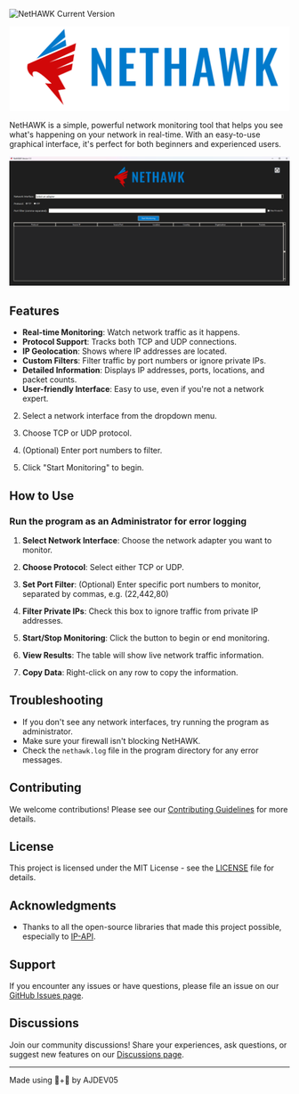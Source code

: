 ![NetHAWK Current Version](https://img.shields.io/badge/Version-1.3-yellow.svg)

![NetHAWK Logo](imgs/NetHAWK-Full-logo.png)

NetHAWK is a simple, powerful network monitoring tool that helps you see what's happening on your network in real-time. With an easy-to-use graphical interface, it's perfect for both beginners and experienced users.

![Program Image](imgs/program.png)

## Features

- **Real-time Monitoring**: Watch network traffic as it happens.
- **Protocol Support**: Tracks both TCP and UDP connections.
- **IP Geolocation**: Shows where IP addresses are located.
- **Custom Filters**: Filter traffic by port numbers or ignore private IPs.
- **Detailed Information**: Displays IP addresses, ports, locations, and packet counts.
- **User-friendly Interface**: Easy to use, even if you're not a network expert.

2. Select a network interface from the dropdown menu.

3. Choose TCP or UDP protocol.

4. (Optional) Enter port numbers to filter.

5. Click "Start Monitoring" to begin.

## How to Use

### Run the program as an Administrator for error logging 

1. **Select Network Interface**: Choose the network adapter you want to monitor.

2. **Choose Protocol**: Select either TCP or UDP.

3. **Set Port Filter**: (Optional) Enter specific port numbers to monitor, separated by commas, e.g. (22,442,80)

4. **Filter Private IPs**: Check this box to ignore traffic from private IP addresses.

5. **Start/Stop Monitoring**: Click the button to begin or end monitoring.

6. **View Results**: The table will show live network traffic information.

7. **Copy Data**: Right-click on any row to copy the information.

## Troubleshooting

- If you don't see any network interfaces, try running the program as administrator.
- Make sure your firewall isn't blocking NetHAWK.
- Check the `nethawk.log` file in the program directory for any error messages.

## Contributing

We welcome contributions! Please see our [Contributing Guidelines](CONTRIBUTING.md) for more details.

## License

This project is licensed under the MIT License - see the [LICENSE](LICENSE) file for details.

## Acknowledgments

- Thanks to all the open-source libraries that made this project possible, especially to [IP-API](https://ip-api.com/).

## Support

If you encounter any issues or have questions, please file an issue on our [GitHub Issues page](https://github.com/ajdev05/NetHAWK/issues).

## Discussions

Join our community discussions! Share your experiences, ask questions, or suggest new features on our [Discussions page](https://github.com/ajdev05/NetHAWK/discussions).

---

Made using 🧠+🐍 by AJDEV05
